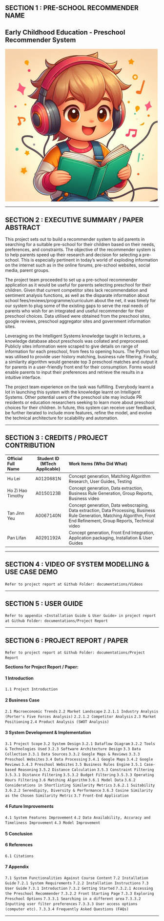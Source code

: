 ## SECTION 1 : PRE-SCHOOL RECOMMENDER NAME 
## Early Childhood Education - Preschool Recommender System

<img src="./Preschool_Recommender/documentations/Images/Logo_Project.jpeg"
         style="margin-right: 0px;"
         height="500" />


---

## SECTION 2 : EXECUTIVE SUMMARY / PAPER ABSTRACT
This project sets out to build a recommender system to aid parents in searching for a suitable pre-school for their children based on their needs, preferences, and constraints. The objective of the recommender system is to help parents speed up their research and decision for selecting a pre-school. This is especially pertinent in today’s world of exploding information on the internet such as in the online forums, pre-school websites, social media, parent groups. 

The project team proceeded to set up a pre-school recommender application as it would be useful for parents selecting preschool for their children. Given that current competitor sites lack recommendation and sentiment analysis functions, as well as the disparate information about school fees/reviews/programme/curriculum about the net, it was timely for our system to plug some of the existing gaps to serve the real needs of parents who wish for an integrated and useful recommender for their preschool choices. Data utilised were obtained from the preschool sites, google reviews, preschool aggregator sites and government information sites. 

Leveraging on the Intelligent Systems knowledge taught in lectures, a knowledge database about preschools was collated and preprocessed. Publicly sites information were scraped to give details on range of information for each preschool, from fees to opening hours. The Python tool was utilised to provide user history matching, business rule filtering. Finally, a similarity algorithm would generate top 3 preschool matches and output it for parents in a user-friendly front end for their consumption. Forms would enable parents to input their preferences and retrieve the results in a intuitive interface. 

The project team experience on the task was fulfilling. Everybody learnt a lot in launching this system with the knowledge learnt on Intelligent Systems. Other potential users of the preschool site may include PR residents or education researchers seeking to learn more about preschool choices for their children. In future, this system can receive user feedback, be further iterated to include more features, refine the model, and evolve the technical architecture for scalability and automation.

---

## SECTION 3 : CREDITS / PROJECT CONTRIBUTION

| Official Full Name  | Student ID (MTech Applicable)  | Work Items (Who Did What) |
| :------------ |:---------------:| :-----|
| Hu Lei            | A0120681N | Concept generation, Matching Algorithm Research, User Guides, Testing |
| Ho Zi Hao Timothy | A0150123B | Concept generation, Data extraction, Business Rule Generation, Group Reports, Business video |
| Tan Jinn Yeu      | A0067140N | Concept generation, Data webscraping, Data extraction,  Data Processing, Business Rule Generation, Matching Algorithm, Front End Refinement, Group Reports, Technical video |
| Pan Lifan         | A0291192A | Concept generation, Front End Integration, Application packaging, Installation & User Guides |

---

## SECTION 4 : VIDEO OF SYSTEM MODELLING & USE CASE DEMO

`Refer to project report at Github Folder: documentations/Videos`

---

## SECTION 5 : USER GUIDE

`Refer to appendix <Installation Guide & User Guide> in project report at Github Folder: documentations/Project Report`

---
## SECTION 6 : PROJECT REPORT / PAPER

`Refer to project report at Github Folder: documentations/Project Report`

**Sections for Project Report / Paper:**
#### 1 Introduction
`1.1 Project Introduction`
#### 2 Business Case
`2.1 Macroeconomic Trends`
`2.2 Market Landscape`
`2.2.1.1 Industry Analysis (Porter's Five Forces Analysis)`
`2.2.1.2 Competitor Analysis`
`2.3 Market Positioning`
`2.4 Product Analysis (SWOT Analysis)`
#### 3 System Development & Implementation
`3.1 Project Scope`
`3.2 System Design`
`3.2.1 Dataflow Diagram`
`3.2.2 Tools & Technologies Used`
`3.2.3 Software Architecture Design`
`3.3 Data Collection`
`3.3.1 Data Sources`
`3.3.2 Google Maps & Reviews`
`3.3.3 Preschool Websites`
`3.4 Data Processing`
`3.4.1 Google Maps`
`3.4.2 Google Reviews`
`3.4.3 Preschool Websites`
`3.5 Business Rules Engine`
`3.5.1 Case-based Reasoning`
`3.5.2 Distance Calculation`
`3.5.3 Constraint Filtering`
`3.5.3.1 Distance Filtering`
`3.5.3.2 Budget Filtering`
`3.5.3.3 Operating Hours Filtering`
`3.6 Matching Algorithm`
`3.6.1 Model Data`
`3.6.2 Considerations in Shortlisting Similarity Metrics`
`3.6.2.1 Suitability`
`3.6.2.2 Serendipity, Diversity & Performance`
`3.6.3 Cosine Similarity as the Chosen Similarity Metric`
`3.7 Front-End Application`
#### 4 Future Improvements
`4.1 System Features Improvement`
`4.2 Data Availability, Accuracy and Timeliness Improvement`
`4.3 Model Improvement`
#### 5 Conclusion
#### 6 References
`6.1 Citations`
#### 7 Appendix
`7.1 System Functionalities Against Course Content`
`7.2 Installation Guide`
`7.2.1 System Requirements`
`7.2.2 Installation Instructions`
`7.3 User Guide`
`7.3.1 Introduction`
`7.3.2 Getting Started`
`7.3.2.1 Accessing the Preschool Recommender`
`7.3.2.2 Front Starting Page`
`7.3.3 Exploring Preschool Options`
`7.3.3.1 Searching in a different area`
`7.3.3.2 Inputting user filter preferences`
`7.3.3.3 User access options (computer etc).`
`7.3.3.4 Frequently Asked Questions (FAQs)`

---
